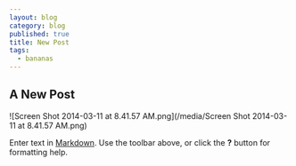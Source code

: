 ```yaml
---
layout: blog
category: blog
published: true
title: New Post
tags: 
  - bananas
---
```


## A New Post

![Screen Shot 2014-03-11 at 8.41.57 AM.png](/media/Screen Shot 2014-03-11 at 8.41.57 AM.png)


Enter text in [Markdown](http://daringfireball.net/projects/markdown/). Use the toolbar above, or click the **?** button for formatting help.